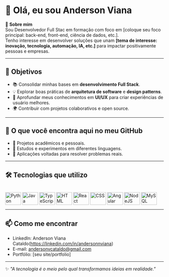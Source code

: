 # 👋 Olá, eu sou Anderson Viana

🎯 **Sobre mim**  
Sou Desenvolvedor Full Stac em formação com foco em [coloque seu foco principal: back-end, front-end, ciência de dados, etc.].  
Tenho interesse em desenvolver soluções que unam **[tema de interesse: inovação, tecnologia, automação, IA, etc.]** para impactar positivamente pessoas e empresas.  

---

## 🚀 Objetivos  
- 📚 Consolidar minhas bases em **desenvolvimento Full Stack**.  
- 💡 Explorar boas práticas de **arquitetura de software** e **design patterns**.  
- 🎨 Aprofundar meus conhecimentos em **UI/UX** para criar experiências de usuário melhores.  
- 🌍 Contribuir com projetos colaborativos e open source.

---

## 📂 O que você encontra aqui no meu GitHub  
- 🔹 Projetos acadêmicos e pessoais.  
- 🔹 Estudos e experimentos em diferentes linguagens.  
- 🔹 Aplicações voltadas para resolver problemas reais.  

---

## 🛠️ Tecnologias que utilizo  
<div style="display: inline_block"><br>
  <img align="center" alt="Python" height="40" width="50" src="https://cdn.jsdelivr.net/gh/devicons/devicon/icons/python/python-original.svg">
  <img align="center" alt="Java" height="40" width="50" src="https://cdn.jsdelivr.net/gh/devicons/devicon/icons/java/java-original.svg">
  <img align="center" alt="TypeScript" height="40" width="50" src="https://cdn.jsdelivr.net/gh/devicons/devicon/icons/typescript/typescript-original.svg">
  <img align="center" alt="HTML" height="40" width="50" src="https://cdn.jsdelivr.net/gh/devicons/devicon/icons/html5/html5-original.svg">
  <img align="center" alt="React" height="40" width="50" src="https://cdn.jsdelivr.net/gh/devicons/devicon/icons/react/react-original.svg">
  <img align="center" alt="CSS" height="40" width="50" src="https://cdn.jsdelivr.net/gh/devicons/devicon/icons/css3/css3-original.svg">
  <img align="center" alt="Angular" height="40" width="50" src="https://cdn.jsdelivr.net/gh/devicons/devicon/icons/angularjs/angularjs-original.svg">
  <img align="center" alt="NodeJS" height="40" width="50" src="https://cdn.jsdelivr.net/gh/devicons/devicon/icons/nodejs/nodejs-original.svg">
  <img align="center" alt="MySQL" height="40" width="50" src="https://cdn.jsdelivr.net/gh/devicons/devicon/icons/mysql/mysql-original.svg">
</div>

---

## 📫 Como me encontrar  
- LinkedIn: Anderson Viana Cataldo(https://linkedin.com/in/andersonnviana)  
- E-mail: andersonvcataldo@gmail.com
- Portfólio: [seu site/portfolio]  

---

✨ _"A tecnologia é o meio pelo qual transformamos ideias em realidade."_  

